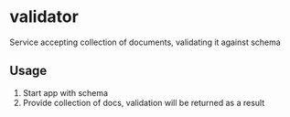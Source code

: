 # validator
Service accepting collection of documents, validating it against schema

## Usage
1. Start app with schema
2. Provide collection of docs, validation will be returned as a result
